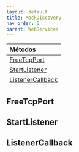 ```yaml
---
layout: default
title: MockDiscovery
nav_order: 5
parent: WebServices
---
```


| Métodos       |
|:-------------|
| [FreeTcpPort](#FreeTcpPort)| 
| [StartListener](#StartListener)| 
| [ListenerCallback](#ListenerCallback)| 

## FreeTcpPort
## StartListener
## ListenerCallback